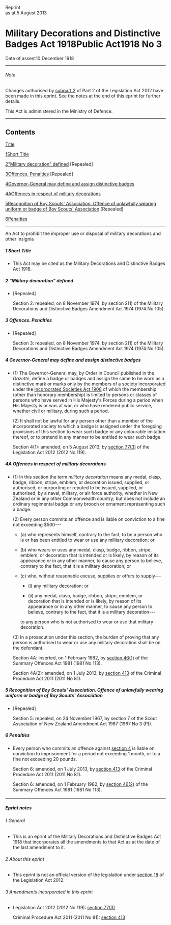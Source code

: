 Reprint  
as at 5 August 2013

# Military Decorations and Distinctive Badges Act 1918Public Act1918 No 3

Date of assent10 December 1918

---

###### Note

Changes authorised by [subpart 2][0] of Part 2 of the Legislation Act 2012 have been made in this eprint. See the notes at the end of this eprint for further details.

This Act is administered in the Ministry of Defence.

---

## Contents

[Title][1]

[1][2][][2][Short Title][2]

[2][3][][3]["Military decoration" defined][3] \[Repealed\]

[3][4][][4][Offences. Penalties][4] \[Repealed\]

[4][5][][5][Governor-General may define and assign distinctive badges][5]

[4A][6][][6][Offences in respect of military decorations][6]

[5][7][][7][Recognition of Boy Scouts' Association. Offence of unlawfully wearing uniform or badge of Boy Scouts' Association][7] \[Repealed\]

[6][8][][8][Penalties][8]

---

An Act to prohibit the improper use or disposal of military decorations and other insignia

##### 1 Short Title
    
*   This Act may be cited as the Military Decorations and Distinctive Badges Act 1918\.

##### 2 "Military decoration" defined
    
*   \[Repealed\]
    
    Section 2: repealed, on 8 November 1974, by section 2(1) of the Military Decorations and Distinctive Badges Amendment Act 1974 (1974 No 105).

##### 3 Offences. Penalties
    
*   \[Repealed\]
    
    Section 3: repealed, on 8 November 1974, by section 2(1) of the Military Decorations and Distinctive Badges Amendment Act 1974 (1974 No 105).

##### 4 Governor-General may define and assign distinctive badges
    
*   (1) The Governor-General may, by Order in Council published in the _Gazette_, define a badge or badges and assign the same to be worn as a distinctive mark or marks only by the members of a society incorporated under the [Incorporated Societies Act 1908][9] of which the membership (other than honorary membership) is limited to persons or classes of persons who have served in His Majesty's Forces during a period when His Majesty is or was at war, or who have rendered public service, whether civil or military, during such a period.
    
    (2) It shall not be lawful for any person other than a member of the incorporated society to which a badge is assigned under the foregoing provisions of this section to wear such badge or any colourable imitation thereof, or to pretend in any manner to be entitled to wear such badge.
    
    Section 4(1): amended, on 5 August 2013, by [section 77(3)][10] of the Legislation Act 2012 (2012 No 119).

##### 4A Offences in respect of military decorations
    
*   (1) In this section the term _military decoration_ means any medal, clasp, badge, ribbon, stripe, emblem, or decoration issued, supplied, or authorised, or purporting or reputed to be issued, supplied, or authorised, by a naval, military, or air force authority, whether in New Zealand or in any other Commonwealth country; but does not include an ordinary regimental badge or any brooch or ornament representing such a badge.
    
    (2) Every person commits an offence and is liable on conviction to a fine not exceeding $500---
        
    *   (a) who represents himself, contrary to the fact, to be a person who is or has been entitled to wear or use any military decoration; or
    
    *   (b) who wears or uses any medal, clasp, badge, ribbon, stripe, emblem, or decoration that is intended or is likely, by reason of its appearance or in any other manner, to cause any person to believe, contrary to the fact, that it is a military decoration; or
    
    *   (c) who, without reasonable excuse, supplies or offers to supply---
            
        *   (i) any military decoration; or
        
        *   (ii) any medal, clasp, badge, ribbon, stripe, emblem, or decoration that is intended or is likely, by reason of its appearance or in any other manner, to cause any person to believe, contrary to the fact, that it is a military decoration---
        
        to any person who is not authorised to wear or use that military decoration.
    
    (3) In a prosecution under this section, the burden of proving that any person is authorised to wear or use any military decoration shall be on the defendant.
    
    Section 4A: inserted, on 1 February 1982, by [section 46(1)][11] of the Summary Offences Act 1981 (1981 No 113).
    
    Section 4A(2): amended, on 1 July 2013, by [section 413][12] of the Criminal Procedure Act 2011 (2011 No 81).

##### 5 Recognition of Boy Scouts' Association. Offence of unlawfully wearing uniform or badge of Boy Scouts' Association
    
*   \[Repealed\]
    
    Section 5: repealed, on 24 November 1967, by section 7 of the Scout Association of New Zealand Amendment Act 1967 (1967 No 3 (P)).

##### 6 Penalties
    
*   Every person who commits an offence against [section 4][5] is liable on conviction to imprisonment for a period not exceeding 1 month, or to a fine not exceeding 20 pounds.
    
    Section 6: amended, on 1 July 2013, by [section 413][12] of the Criminal Procedure Act 2011 (2011 No 81).
    
    Section 6: amended, on 1 February 1982, by [section 46(2)][11] of the Summary Offences Act 1981 (1981 No 113).

#### 

---

##### Eprint notes

###### 1 General
    
*   This is an eprint of the Military Decorations and Distinctive Badges Act 1918 that incorporates all the amendments to that Act as at the date of the last amendment to it.

###### 2 About this eprint
    
*   This eprint is not an official version of the legislation under [section 18][13] of the Legislation Act 2012\.

###### 3 Amendments incorporated in this eprint
    
*   Legislation Act 2012 (2012 No 119): [section 77(3)][10]
    
    Criminal Procedure Act 2011 (2011 No 81): [section 413][12]



[0]: http://www.legislation.govt.nz/act/public/1918/0003/latest/link.aspx?id=DLM2998524
[1]: http://www.legislation.govt.nz/act/public/1918/0003/latest/whole.html#DLM190402
[2]: http://www.legislation.govt.nz/act/public/1918/0003/latest/whole.html#DLM190404
[3]: http://www.legislation.govt.nz/act/public/1918/0003/latest/whole.html#DLM190405
[4]: http://www.legislation.govt.nz/act/public/1918/0003/latest/whole.html#DLM190407
[5]: http://www.legislation.govt.nz/act/public/1918/0003/latest/whole.html#DLM190409
[6]: http://www.legislation.govt.nz/act/public/1918/0003/latest/whole.html#DLM190411
[7]: http://www.legislation.govt.nz/act/public/1918/0003/latest/whole.html#DLM190414
[8]: http://www.legislation.govt.nz/act/public/1918/0003/latest/whole.html#DLM190416
[9]: http://www.legislation.govt.nz/act/public/1918/0003/latest/link.aspx?id=DLM175774
[10]: http://www.legislation.govt.nz/act/public/1918/0003/latest/link.aspx?id=DLM2998633
[11]: http://www.legislation.govt.nz/act/public/1918/0003/latest/link.aspx?id=DLM53741
[12]: http://www.legislation.govt.nz/act/public/1918/0003/latest/link.aspx?id=DLM3360714
[13]: http://www.legislation.govt.nz/act/public/1918/0003/latest/link.aspx?id=DLM2998516